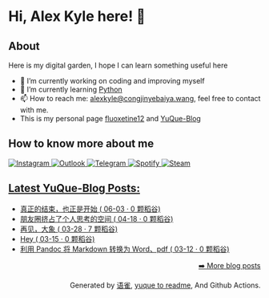 # Hi, Alex Kyle here! 👋 

## About
Here is my digital garden, I hope I can learn something useful here
- 🔭 I’m currently working on coding and improving myself
- 🌱 I’m currently learning [Python](https://www.python.org/)
- 📫 How to reach me: [alexkyle@congjinyebaiya.wang](mailto:alexkyle@congjinyebaiya.wang), feel free to contact with me.
- This is my personal page [fluoxetine12](https://fluoxetine12.icu/) and [YuQue-Blog](https://www.yuque.com/congjinyebai/alexkyle)

## How to know more about me

<a href='https://www.instagram.com/alex_kyleeee/'><img alt="Instagram" src="https://img.shields.io/badge/<instagram>%20-%23E4405F.svg?&style=for-the-badge&logo=Instagram&logoColor=white"/>
<a href='mailto:alexkyleeee@outlook.com/'><img alt="Outlook" src="https://img.shields.io/badge/Microsoft_Outlook-0078D4?style=for-the-badge&logo=microsoft-outlook&logoColor=white" />
<a href='https://telegram.me/alexkyleeee/'><img alt="Telegram" src="https://img.shields.io/badge/Telegram-2CA5E0?style=for-the-badge&logo=telegram&logoColor=white" />
<a href='https://open.spotify.com/user/m4hkj61zfcat0azhv4zq0uraa'><img alt="Spotify" src="https://img.shields.io/badge/Spotify-1ED760?style=for-the-badge&logo=spotify&logoColor=white" />
<a href='https://steamcommunity.com/id/fluoxetine12'><img alt="Steam" src="https://img.shields.io/badge/steam%20-%23000000.svg?&style=for-the-badge&logo=steam&logoColor=white"/>

## Latest YuQue-Blog Posts: 

  - [真正的结束，也正是开始 ( 06-03 · 0 颗稻谷)](https://yuque.com/congjinyebai/alexkyle/bf32yf)
  - [朋友圈挤占了个人思考的空间 ( 04-18 · 0 颗稻谷)](https://yuque.com/congjinyebai/alexkyle/nqfd4c)
  - [再见，大象 ( 03-28 · 7 颗稻谷)](https://yuque.com/congjinyebai/alexkyle/20210328)
  - [Hey ( 03-15 · 0 颗稻谷)](https://yuque.com/congjinyebai/alexkyle/gyp2xq)
  - [利用 Pandoc 将 Markdown 转换为 Word、pdf ( 03-12 · 0 颗稻谷)](https://yuque.com/congjinyebai/alexkyle/hsyxm4)


<p align="right"><a href="https://www.yuque.com/congjinyebai/alexkyle">➡️ More blog posts</a></p>
<p align="right">
  Generated by
  <a href="https://www.yuque.com">语雀</a>,
  <a href="https://github.com/marketplace/actions/yuque-to-readme">yuque to readme</a>,
  And Github Actions.
</p>
